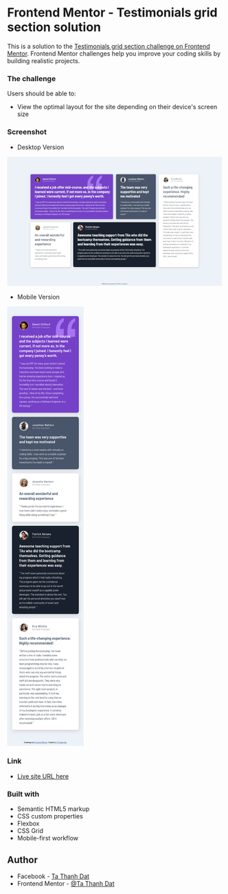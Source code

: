 # Frontend Mentor - Testimonials grid section solution

This is a solution to the [Testimonials grid section challenge on Frontend Mentor](https://www.frontendmentor.io/challenges/testimonials-grid-section-Nnw6J7Un7). Frontend Mentor challenges help you improve your coding skills by building realistic projects.

### The challenge

Users should be able to:

-   View the optimal layout for the site depending on their device's screen size

### Screenshot

-   Desktop Version

![](./desktop-screenshot.png)

-   Mobile Version

![](./mobile-screenshot.png)

### Link

-   [Live site URL here](https://tathanhdat.github.io/Testimonials-grid-section/)

### Built with

-   Semantic HTML5 markup
-   CSS custom properties
-   Flexbox
-   CSS Grid
-   Mobile-first workflow

## Author

-   Facebook - [Ta Thanh Dat](https://www.facebook.com/tathanh.dat.5/)
-   Frontend Mentor - [@Ta Thanh Dat](https://www.frontendmentor.io/profile/tathanhdat)
